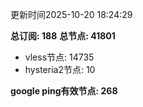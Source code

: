 更新时间2025-10-20 18:24:29

**总订阅: 188**
**总节点: 41801**
- vless节点: 14735
- hysteria2节点: 10

**google ping有效节点: 268**

